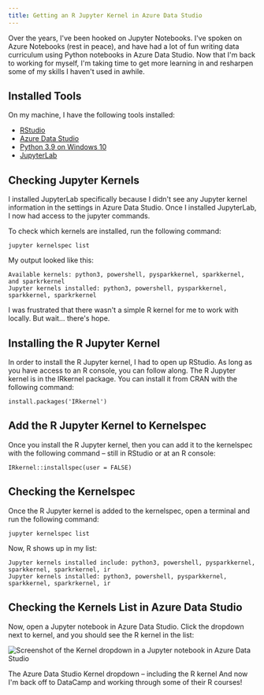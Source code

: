 ```yaml
---
title: Getting an R Jupyter Kernel in Azure Data Studio
---
```


Over the years, I've been hooked on Jupyter Notebooks. I've spoken on Azure Notebooks (rest in peace), and have had a lot of fun writing data curriculum using Python notebooks in Azure Data Studio. Now that I'm back to working for myself, I'm taking time to get more learning in and resharpen some of my skills I haven't used in awhile.

## Installed Tools

On my machine, I have the following tools installed:

- [RStudio](https://www.rstudio.com/)
- [Azure Data Studio](https://azure.microsoft.com/en-us/services/developer-tools/data-studio/#overview)
- [Python 3.9 on Windows 10](https://www.microsoft.com/en-us/p/python-39/9p7qfqmjrfp7?activetab=pivot:overviewtab)
- [JupyterLab](https://jupyter.org/install)

## Checking Jupyter Kernels

I installed JupyterLab specifically because I didn't see any Jupyter kernel information in the settings in Azure Data Studio. Once I installed JupyterLab, I now had access to the jupyter commands.

To check which kernels are installed, run the following command:

`jupyter kernelspec list`

My output looked like this:

```
Available kernels: python3, powershell, pysparkkernel, sparkkernel, and sparkrkernel
Jupyter kernels installed: python3, powershell, pysparkkernel, sparkkernel, sparkrkernel
```

I was frustrated that there wasn't a simple R kernel for me to work with locally. But wait… there's hope.

## Installing the R Jupyter Kernel

In order to install the R Jupyter kernel, I had to open up RStudio. As long as you have access to an R console, you can follow along. The R Jupyter kernel is in the IRkernel package. You can install it from CRAN with the following command:

`install.packages('IRkernel')`

## Add the R Jupyter Kernel to Kernelspec

Once you install the R Jupyter kernel, then you can add it to the kernelspec with the following command – still in RStudio or at an R console:

`IRkernel::installspec(user = FALSE)`

## Checking the Kernelspec

Once the R Jupyter kernel is added to the kernelspec, open a terminal and run the following command:

`jupyter kernelspec list`

Now, R shows up in my list:

```
Jupyter kernels installed include: python3, powershell, pysparkkernel, sparkkernel, sparkrkernel, ir
Jupyter kernels installed: python3, powershell, pysparkkernel, sparkkernel, sparkrkernel, ir
```

## Checking the Kernels List in Azure Data Studio

Now, open a Jupyter notebook in Azure Data Studio. Click the dropdown next to kernel, and you should see the R kernel in the list:

![Screenshot of the Kernel dropdown in a Jupyter notebook in Azure Data Studio]({{site.baseurl}}/assets/images/posts/2021-10-13/azure-data-studio-kernel-list.png)

The Azure Data Studio Kernel dropdown – including the R kernel
And now I'm back off to DataCamp and working through some of their R courses!